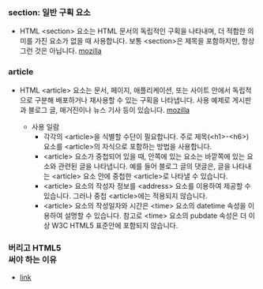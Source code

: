 ### section: 일반 구획 요소

-   HTML \<section\> 요소는 HTML 문서의 독립적인 구획을 나타내며, 더 적합한 의미를 가진 요소가 없을 때 사용합니다. 보통 \<section\>은 제목을 포함하지만, 항상 그런 것은 아닙니다. [mozilla](section)

### article

-   HTML \<article\> 요소는 문서, 페이지, 애플리케이션, 또는 사이트 안에서 독립적으로 구분해 배포하거나 재사용할 수 있는 구획을 나타냅니다. 사용 예제로 게시판과 블로그 글, 매거진이나 뉴스 기사 등이 있습니다. [mozilla](article)

    -   사용 일람
        -   각각의 \<article\>을 식별할 수단이 필요합니다. 주로 제목(\<h1\>-\<h6\>) 요소를 \<article\>의 자식으로 포함하는 방법을 사용합니다.
        -   \<article\> 요소가 중첩되어 있을 때, 안쪽에 있는 요소는 바깥쪽에 있는 요소와 관련된 글을 나타냅니다. 예를 들어 블로그 글의 댓글은, 글을 나타내는 \<article\> 요소 안에 중첩한 \<article\>로 나타낼 수 있습니다.
        -   \<article\> 요소의 작성자 정보를 \<address\> 요소를 이용하여 제공할 수 있습니다. 그러나 중첩 \<article\>에는 적용되지 않습니다.
        -   \<article\> 요소의 작성일자와 시간은 \<time\> 요소의 datetime 속성을 이용하여 설명할 수 있습니다. 참고로 \<time\> 요소의 pubdate 속성은 더 이상 W3C HTML5 표준안에 포함되지 않습니다.

[section]: https://developer.mozilla.org/ko/docs/Web/HTML/Element/section
[article]: https://developer.mozilla.org/ko/docs/Web/HTML/Element/article

### <section> 버리고 HTML5 <article> 써야 하는 이유

-   [link](https://webactually.com/2020/03/03/%3Csection%3E%EC%9D%84-%EB%B2%84%EB%A6%AC%EA%B3%A0-HTML5-%3Carticle%3E%EC%9D%84-%EC%8D%A8%EC%95%BC-%ED%95%98%EB%8A%94-%EC%9D%B4%EC%9C%A0/)
